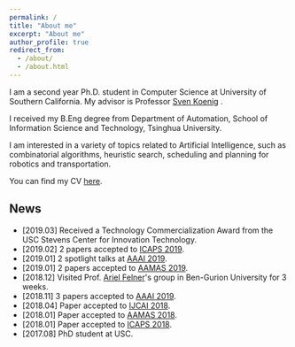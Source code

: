 ```yaml
---
permalink: /
title: "About me"
excerpt: "About me"
author_profile: true
redirect_from: 
  - /about/
  - /about.html
---
```


I am a second year Ph.D. student in Computer Science at University of Southern California. My advisor is Professor [Sven Koenig](http://idm-lab.org/index.html) .

I received my B.Eng degree from Department of Automation, School of Information Science and Technology, Tsinghua University.

I am interested in a variety of topics related to Artificial Intelligence, such as combinatorial algorithms, heuristic search, scheduling and planning for robotics and transportation. 

You can find my CV [here](http://jiaoyang-li.github.io/files/CV-Jiaoyang.pdf).

## News
* \[2019.03\] Received a Technology Commercialization Award from the USC Stevens Center for Innovation Technology.
* \[2019.02\] 2 papers accepted to [ICAPS 2019](https://icaps19.icaps-conference.org/).
* \[2019.01\] 2 spotlight talks at [AAAI 2019](https://aaai.org/Conferences/AAAI-19/).
* \[2019.01\] 2 papers accepted to [AAMAS 2019](http://aamas2019.encs.concordia.ca/).
* \[2018.12\] Visited Prof. [Ariel Felner](https://felner.wixsite.com/home)'s group in Ben-Gurion University for 3 weeks. 
* \[2018.11\] 3 papers accepted to [AAAI 2019](https://aaai.org/Conferences/AAAI-19/).
* \[2018.04\] Paper accepted to [IJCAI 2018](https://www.ijcai-18.org/).
* \[2018.01\] Paper accepted to [AAMAS 2018](http://celweb.vuse.vanderbilt.edu/aamas18/).
* \[2018.01\] Paper accepted to [ICAPS 2018](http://icaps18.icaps-conference.org/).
* \[2017.08\] PhD student at USC.

